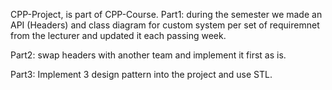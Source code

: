 CPP-Project, is part of CPP-Course.
Part1:
during the semester we made an API (Headers) and class diagram
for custom  system per set of requiremnet from the lecturer
and updated it each passing week.

Part2:
swap headers with another team and implement it first as is.

Part3:
Implement 3 design pattern into the project and use STL.
